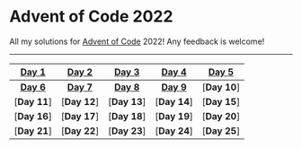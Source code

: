 # Advent of Code 2022
All my solutions for [Advent of Code](https://adventofcode.com) 2022! Any feedback is welcome!

<hr />

|[Day 1](01/main.py)|[Day 2](02/main.py)|[Day 3](03/main.py)|[Day 4](04/main.py)|[Day 5](05/main.py)|
| :---: | :---: | :---: | :---: | :---: |
|[**Day 6**](06/main.py)|[**Day 7**](07/main.py)|[**Day 8**](08/main.py)|[**Day 9**](09/main.py)|[**Day 10**]|
|[**Day 11**]|[**Day 12**]|[**Day 13**]|[**Day 14**]|[**Day 15**]|
|[**Day 16**]|[**Day 17**]|[**Day 18**]|[**Day 19**]|[**Day 20**]|
|[**Day 21**]|[**Day 22**]|[**Day 23**]|[**Day 24**]|[**Day 25**]|
